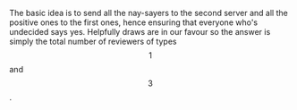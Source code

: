 The basic idea is to send all the nay-sayers to the second server and all the positive ones to the first ones, hence ensuring that everyone who's undecided says yes.  Helpfully draws are in our favour so the answer is simply the total number of reviewers of types $$1$$ and $$3$$.
